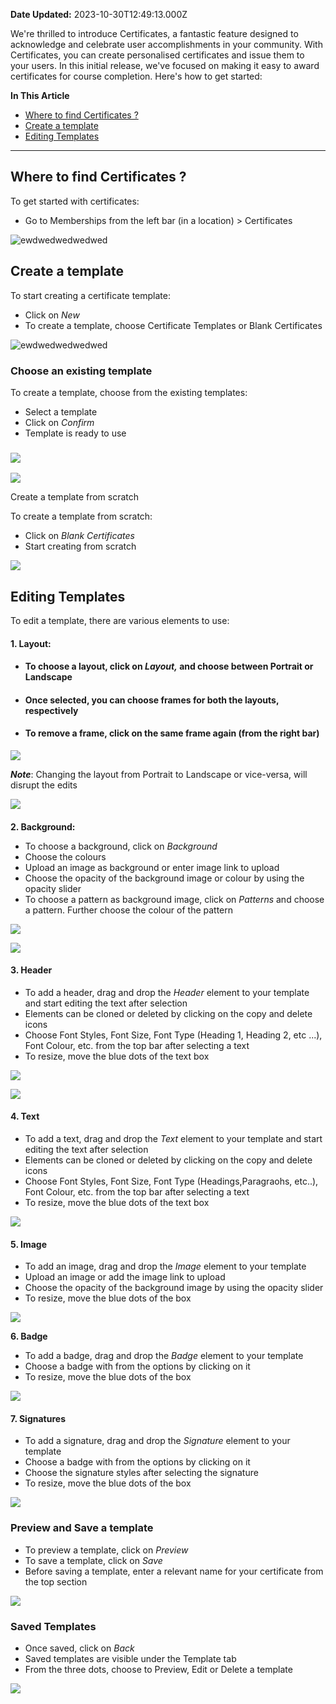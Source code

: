**Date Updated:** 2023-10-30T12:49:13.000Z

We're thrilled to introduce Certificates, a fantastic feature designed to acknowledge and celebrate user accomplishments in your community. With Certificates, you can create personalised certificates and issue them to your users. In this initial release, we've focused on making it easy to award certificates for course completion. Here's how to get started:

  
**In This Article**

* [Where to find Certificates ?](#Feature/action-1---Filtering)
* [Create a template](#Feature/action-2---Create%20a%20template)
* [Editing Templates](#Feature/action-3---Saving-Filter-views)

---

## Where to find Certificates ?

To get started with certificates:

* Go to Memberships from the left bar (in a location) > Certificates

  
![ewdwedwedwedwed](https://s3.amazonaws.com/cdn.freshdesk.com/data/helpdesk/attachments/production/155010491418/original/UDLUBmWon7i-7gGLUfOf5d5VJ2gX2SnB5w.png?1697660185)
  
  
## Create a template

To start creating a certificate template: 

* Click on _New_
* To create a template, choose Certificate Templates or Blank Certificates

  
![ewdwedwedwedwed](https://s3.amazonaws.com/cdn.freshdesk.com/data/helpdesk/attachments/production/155010492067/original/3D8JLDvxZ1pd_sb53LmPswUHf40xWILFyQ.png?1697660747)
  
  
### Choose an existing template

To create a template, choose from the existing templates:

* Select a template
* Click on _Confirm_
* Template is ready to use

  
### ![](https://s3.amazonaws.com/cdn.freshdesk.com/data/helpdesk/attachments/production/155010492335/original/pR3lrjO-urp1JV0kk-LOrYYZJ5CHfFDW5w.png?1697661470)
  
  
![](https://s3.amazonaws.com/cdn.freshdesk.com/data/helpdesk/attachments/production/155010492555/original/sCOyrNnOIdY8dn8i9h1JFdS_-aD8V2R45g.png?1697662056)

  
Create a template from scratch

To create a template from scratch:

* Click on _Blank Certificates_
* Start creating from scratch

  
![](https://s3.amazonaws.com/cdn.freshdesk.com/data/helpdesk/attachments/production/155010492573/original/bT3kywKc2PuBXuU4M7Yy7HWVqHu6FRT7Pg.png?1697662124)
  
  
## Editing Templates 

To edit a template, there are various elements to use: 

  
#### **1\. Layout:**

* #### To choose a layout, click on _Layout,_ and choose between Portrait or Landscape
* #### Once selected, you can choose frames for both the layouts, respectively
* #### To remove a frame, click on the same frame again (from the right bar)

![](https://s3.amazonaws.com/cdn.freshdesk.com/data/helpdesk/attachments/production/155010492648/original/-yXZPAA3uUS5wn0YYQM_6JV65UNqROgRqA.png?1697662356)

  
**_Note_**: Changing the layout from Portrait to Landscape or vice-versa, will disrupt the edits

  
![](https://s3.amazonaws.com/cdn.freshdesk.com/data/helpdesk/attachments/production/155010492813/original/73uw2Kk-z-RoyRlIDXirIwiWMAEV0RDplA.png?1697662750)

####   
**2\. Background:**

* To choose a background, click on _Background_
* Choose the colours
* Upload an image as background or enter image link to upload
* Choose the opacity of the background image or colour by using the opacity slider
* To choose a pattern as background image, click on _Patterns_ and choose a pattern. Further choose the colour of the pattern

  
![](https://s3.amazonaws.com/cdn.freshdesk.com/data/helpdesk/attachments/production/155010492892/original/JxYtQty_YqQpW12lbPbv_ghSf8P-doDSxQ.png?1697663074)
  
  
![](https://s3.amazonaws.com/cdn.freshdesk.com/data/helpdesk/attachments/production/155010492968/original/vMyrWzD4Z1cBaZEfOG5NQ2MwS9EvXUfpSg.png?1697663373)
  
  
#### **3\. Header**

* To add a header, drag and drop the _Header_ element to your template and start editing the text after selection
* Elements can be cloned or deleted by clicking on the copy and delete icons
* Choose Font Styles, Font Size, Font Type (Heading 1, Heading 2, etc ...), Font Colour, etc. from the top bar after selecting a text
* To resize, move the blue dots of the text box
  
  
![](https://s3.amazonaws.com/cdn.freshdesk.com/data/helpdesk/attachments/production/155010493078/original/YLoHp-dsmvWek9_bPWzEN3Ph3-se8I6juQ.png?1697663759)

  
![](https://s3.amazonaws.com/cdn.freshdesk.com/data/helpdesk/attachments/production/155010493203/original/f4yu5bSJswzGBD6Fk-E4u0EumbGg0Ja4xA.png?1697664037)
  
  
#### **4\. Text**

* To add a text, drag and drop the _Text_ element to your template and start editing the text after selection
* Elements can be cloned or deleted by clicking on the copy and delete icons
* Choose Font Styles, Font Size, Font Type (Headings,Paragraohs, etc..), Font Colour, etc. from the top bar after selecting a text
* To resize, move the blue dots of the text box

  
![](https://s3.amazonaws.com/cdn.freshdesk.com/data/helpdesk/attachments/production/155010493415/original/JaKgxTn-HPAxnP9D3pPuEEQPi5_yPUPAYA.png?1697664751)
  
  
#### **5\. Image**

* To add an image, drag and drop the _Image_ element to your template
* Upload an image or add the image link to upload
* Choose the opacity of the background image by using the opacity slider
* To resize, move the blue dots of the box

  
![](https://s3.amazonaws.com/cdn.freshdesk.com/data/helpdesk/attachments/production/155010493581/original/bTnBsbbxjvpM13IgQ76NqpOKrBtAB6dIeQ.png?1697665218)
  
  
**6\. Badge**

* To add a badge, drag and drop the _Badge_ element to your template
* Choose a badge with from the options by clicking on it
* To resize, move the blue dots of the box

  
![](https://s3.amazonaws.com/cdn.freshdesk.com/data/helpdesk/attachments/production/155010493705/original/im6yZ9CjMmcLDfb51pFvp4YE1-Nr6vPzeQ.png?1697665482)
  
  
#### **7\. Signatures**

* To add a signature, drag and drop the _Signature_ element to your template
* Choose a badge with from the options by clicking on it
* Choose the signature styles after selecting the signature
* To resize, move the blue dots of the box

  
![](https://s3.amazonaws.com/cdn.freshdesk.com/data/helpdesk/attachments/production/155010493737/original/yJHOjV1hL6_1mcRME_jzplC8w60qlz8pAA.png?1697665603)
  
  
### Preview and Save a template

* To preview a template, click on _Preview_
* To save a template, click on _Save_
* Before saving a template, enter a relevant name for your certificate from the top section

  
![](https://s3.amazonaws.com/cdn.freshdesk.com/data/helpdesk/attachments/production/155010494542/original/97ZeVjxTg_-Rga03DoR8W--LzkeBpANo_w.png?1697666809)
  
  
### Saved Templates

* Once saved, click on _Back_
* Saved templates are visible under the Template tab
* From the three dots, choose to Preview, Edit or Delete a template

  
![](https://s3.amazonaws.com/cdn.freshdesk.com/data/helpdesk/attachments/production/155010494591/original/xRScoCdIvAGL8xmK1s-C2-ODWxfUWedlmw.png?1697667027)
  
  